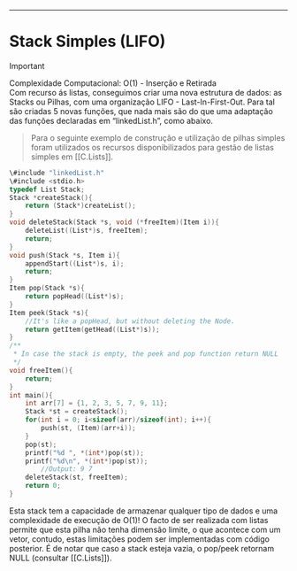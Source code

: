 ---
# Stack Simples (LIFO)

> [!important]  
> Complexidade Computacional: O(1) - Inserção e Retirada  
Com recurso ás listas, conseguimos criar uma nova estrutura de dados: as Stacks ou Pilhas, com uma organização LIFO - Last-In-First-Out. Para tal são criadas 5 novas funções, que nada mais são do que uma adaptação das funções declaradas em “linkedList.h”, como abaixo.

> Para o seguinte exemplo de construção e utilização de pilhas simples foram utilizados os recursos disponibilizados para gestão de listas simples em [[C.Lists]].
```C
\#include "linkedList.h"
\#include <stdio.h>
typedef List Stack;
Stack *createStack(){
    return (Stack*)createList();
}
void deleteStack(Stack *s, void (*freeItem)(Item i)){
    deleteList((List*)s, freeItem);
    return;
}
void push(Stack *s, Item i){
    appendStart((List*)s, i);
    return;
}
Item pop(Stack *s){
    return popHead((List*)s);
}
Item peek(Stack *s){
    //It's like a popHead, but without deleting the Node.
    return getItem(getHead((List*)s));
}
/**
 * In case the stack is empty, the peek and pop function return NULL
 */
void freeItem(){
    return;
}
int main(){
    int arr[7] = {1, 2, 3, 5, 7, 9, 11};
    Stack *st = createStack();
    for(int i = 0; i<sizeof(arr)/sizeof(int); i++){
        push(st, (Item)(arr+i));
    }
    pop(st);
    printf("%d ", *(int*)pop(st));
    printf("%d\n", *(int*)pop(st));
		//Output: 9 7
    deleteStack(st, freeItem);
    return 0;
}
```
Esta stack tem a capacidade de armazenar qualquer tipo de dados e uma complexidade de execução de O(1)!
O facto de ser realizada com listas permite que esta pilha não tenha dimensão limite, o que acontece com um vetor, contudo, estas limitações podem ser implementadas com código posterior. É de notar que caso a stack esteja vazia, o pop/peek retornam NULL (consultar [[C.Lists]]).